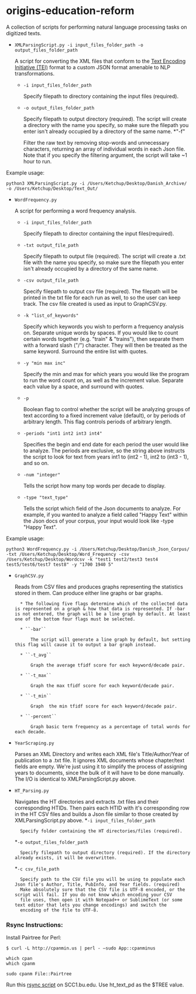 # origins-education-reform

A collection of scripts for performing natural language processing tasks on digitized texts.
* ``XMLParsingScript.py -i input_files_folder_path -o output_files_folder_path``

    A script for converting the XML files that conform to the [Text Encoding Initiative (TEI)](http://www.tei-c.org/index.xml) format to a custom JSON format amenable to NLP transformations.
    * ``-i input_files_folder_path``

        Specify filepath to directory containing the input files (required).
    * ``-o output_files_folder_path``

        Specify filepath to output directory (required). The script will create a directory with the name you specify, so make sure the filepath you enter isn't already occupied by a directory of the same name.
    *"-f"
        
        Filter the raw text by removing stop-words and unnecessary characters, returning an array of individual words in each Json file. Note that if you specify the filtering argument, the script will take ~1 hour to run.
    
Example usage:

    python3 XMLParsingScript.py -i /Users/Ketchup/Desktop/Danish_Archive/ -o /Users/Ketchup/Desktop/Text_Out/
    
* ``WordFrequency.py``

    A script for performing a word frequency analysis.
    
    * ``-i input_files_folder_path``
        
        Specify filepath to director containing the input files(required).
        
    * ``-txt output_file_path``
    
        Specify filepath to output file (required). The script will create a .txt file with the name you specify, so make sure the filepath you enter isn't already occupied by a directory of the same name.
    
    * ``-csv output_file_path``
    
        Specify filepath to output csv file (required). The filepath will be printed in the txt file for each run as well, to so the user can keep track. The csv file created is used as input to GraphCSV.py.
        
    * ``-k "list_of_keywords"``
    
        Specify which keywords you wish to perform a frequency analysis on. Separate unique words by spaces. If you would like to count certain words together (e.g. "train" & "trains"), then separate them with a forward slash ("/") character. They will then be treated as the same keyword. Surround the entire list with quotes.
        
    * ``-y "min max inc" ``
    
        Specify the min and max for which years you would like the program to run the word count on, as well as the increment value. Separate each value by a space, and surround with quotes.
        
    * ``-p`` 
    
        Boolean flag to control whether the script will be analyzing groups of text according to a fixed increment value (default), or by periods of arbitrary length. This flag controls periods of arbitrary length.
        
    * ``-periods "int1 int2 int3 int4"``
    
        Specifies the begin and end date for each period the user would like to analyze. The periods are exclusive, so the string above instructs the script to look for text from years int1 to (int2 - 1), int2 to (int3 - 1), and so on.
        
    * ``-num "integer" `` 
    
        Tells the script how many top words per decade to display.
    
    * ``-type "text_type"``
    
        Tells the script which field of the Json documents to analyze. For example, if you wanted to analyze a field called "Happy Text" within the Json docs of your corpus, your input would look like -type "Happy Text".
    
Example usage:

    python3 WordFrequency.py -i /Users/Ketchup/Desktop/Danish_Json_Corpus/ -txt /Users/Ketchup/Desktop/Word_Frequency -csv /Users/Ketchup/Desktop/Wordcsv -k "test1 test2/test3 test4 test5/test6/test7 test8" -y "1700 1940 5" 

* ``GraphCSV.py``

    Reads from CSV files and produces graphs representing the statistics stored in them. Can produce either line graphs or bar graphs.

        * The following five flags determine which of the collected data is represented on a graph & how that data is represented. If -bar is not entered, the graph will be a line graph by default. At least one of the bottom four flags must be selected. 
      
        * ``-bar``
        
            The script will generate a line graph by default, but setting this flag will cause it to output a bar graph instead.
        
        * ``-t_avg``
        
            Graph the average tfidf score for each keyword/decade pair.
            
        * ``-t_max`` 
        
            Graph the max tfidf score for each keyword/decade pair.
            
        * ``-t_min`` 
        
            Graph  the min tfidf score for each keyword/decade pair.
            
        * ``-percent``
        
            Graph basic term frequency as a percentage of total words for each decade.
            
* ``YearScraping.py``
    
    Parses an XML Directory and writes each XML file's Title/Author/Year of publication to a .txt file. It ignores XML documents whose chapter/text fields are empty. We're just using it to simplify the process of assigning years to documents, since the bulk of it will have to be done manually. The I/O is identical to XMLParsingScript.py above.

* ``HT_Parsing.py``

    Navigates the HT directories and extracts .txt files and their corresponding HTIDs. Then pairs each HTID with it's corresponding row in the HT CSV files and builds a Json file similar to those created by XMLParsingScript.py above.
    *``-i input_files_folder_path``
    
        Specify folder containing the HT directories/files (required).
        
    *``-o output_files_folder_path``
    
        Specify filepath to output directory (required). If the directory already exists, it will be overwritten.
        
    *``-c csv_file_path``
    
        Specify path to the CSV file you will be using to populate each Json file's Author, Title, PubInfo, and Year fields. (required)
        Make absolutely sure that the CSV file is UTF-8 encoded, or the script will fail. If you do not know which encoding your CSV
        file uses, then open it with Notepad++ or SublimeText (or some text editor that lets you change encodings) and switch the 
        encoding of the file to UTF-8.

### Rsync Instructions:

Install Pairtree for Perl:

```
$ curl -L http://cpanmin.us | perl - —sudo App::cpanminus 

which cpan 
which cpanm

sudo cpanm File::Pairtree
```

Run this [rsync script](https://gist.github.com/lit-cs-sysadmin/8ffb90911697adc1262c) on SCC1.bu.edu. Use ht_text_pd as the $TREE value.
